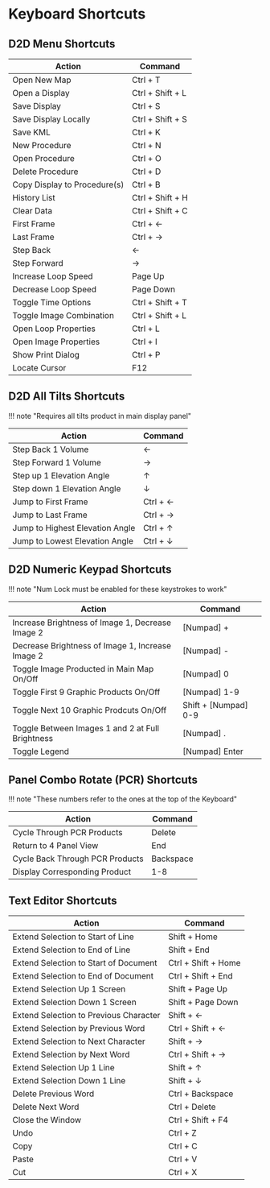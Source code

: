 # Keyboard Shortcuts

<!-- 
Action|Command
----------------|------------
Open bundle     | Ctrl+O
Manage bundles  | Ctrl+D
Clear data      | Ctrl+C
Step backward   | Left
Step forward    | Right
First frame     | Ctrl+Left
Last frame      | Ctrl+Right
Time options    | Ctrl+T
Image combine   | Insert
Loop properties | Ctrl+L
Image properties| Ctrl+I
Export image    | Ctrl+E 
Exporrt KML     | Ctrl+K   
-->  

## D2D Menu Shortcuts

| Action                       | Command          |
|------------------------------|------------------|
| Open New Map                 | Ctrl + T         |
| Open a Display               | Ctrl + Shift + L |
| Save Display                 | Ctrl + S         |
| Save Display Locally         | Ctrl + Shift + S |
| Save KML                     | Ctrl + K         |
| New Procedure                | Ctrl + N         |
| Open Procedure               | Ctrl + O         |
| Delete Procedure             | Ctrl + D         |
| Copy Display to Procedure(s) | Ctrl + B         |
| History List                 | Ctrl + Shift + H |
| Clear Data                   | Ctrl + Shift + C |
| First Frame                  | Ctrl + &#8592;   |
| Last Frame                   | Ctrl + &#8594;   |
| Step Back                    | &#8592;          |
| Step Forward                 | &#8594;          |
| Increase Loop Speed          | Page Up          |
| Decrease Loop Speed          | Page Down        |
| Toggle Time Options          | Ctrl + Shift + T |
| Toggle Image Combination     | Ctrl + Shift + L |
| Open Loop Properties         | Ctrl + L         |
| Open Image Properties        | Ctrl + I         |
| Show Print Dialog            | Ctrl + P         |
| Locate Cursor                | F12              |

## D2D All Tilts Shortcuts

!!! note "Requires all tilts product in main display panel"

Action|Command
--------------------------------|---------------
Step Back 1 Volume              | &#8592;  
Step Forward 1 Volume           | &#8594; 
Step up 1 Elevation Angle       | &#8593;
Step down 1 Elevation Angle     | &#8595;
Jump to First Frame             | Ctrl +  &#8592; 
Jump to Last Frame              | Ctrl + &#8594;   
Jump to Highest Elevation Angle | Ctrl + &#8593;
Jump to Lowest Elevation Angle  | Ctrl + &#8595; 

## D2D Numeric Keypad Shortcuts

!!! note "Num Lock must be enabled for these keystrokes to work"

Action|Command
--------------------------------------------------|---------------
Increase Brightness of Image 1, Decrease Image 2  | [Numpad] +  
Decrease Brightness of Image 1, Increase Image 2  | [Numpad] - 
Toggle Image Producted in Main Map On/Off         | [Numpad] 0  
Toggle First 9 Graphic Products On/Off            | [Numpad] 1-9 
Toggle Next 10 Graphic Prodcuts On/Off            | Shift + [Numpad] 0-9 
Toggle Between Images 1 and 2 at Full Brightness      | [Numpad] .
Toggle Legend                                     | [Numpad] Enter 

## Panel Combo Rotate (PCR) Shortcuts

!!! note "These numbers refer to the ones at the top of the Keyboard"

Action|Command
---------------------------|------
Cycle Through PCR Products       | Delete  
Return to 4 Panel View           | End  
Cycle Back Through PCR Products  | Backspace  
Display Corresponding Product    | 1-8 


## Text Editor Shortcuts

Action|Command
--------------------------|------
Extend Selection to Start of Line      | Shift + Home  
Extend Selection to End of Line        | Shift + End 
Extend Selection to Start of Document  | Ctrl + Shift + Home 
Extend Selection to End of Document    | Ctrl + Shift + End 
Extend Selection Up 1 Screen           | Shift + Page Up  
Extend Selection Down 1 Screen         | Shift + Page Down
Extend Selection to Previous Character | Shift + &#8592; 
Extend Selection by Previous Word      | Ctrl + Shift + &#8592;  
Extend Selection to Next Character     | Shift + &#8594; 
Extend Selection by Next Word          | Ctrl + Shift + &#8594; 
Extend Selection Up 1 Line             | Shift + &#8593; 
Extend Selection Down 1 Line           | Shift + &#8595;
Delete Previous Word                   | Ctrl + Backspace  
Delete Next Word                       | Ctrl + Delete 
Close the Window                       | Ctrl + Shift + F4 
Undo                                   | Ctrl + Z 
Copy                                   | Ctrl + C 
Paste                                  | Ctrl + V 
Cut                                    | Ctrl + X 
